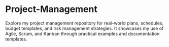 # Project-Management
 Explore my project management repository for real-world plans, schedules, budget templates, and risk management strategies. It showcases my use of Agile, Scrum, and Kanban through practical examples and documentation templates.
